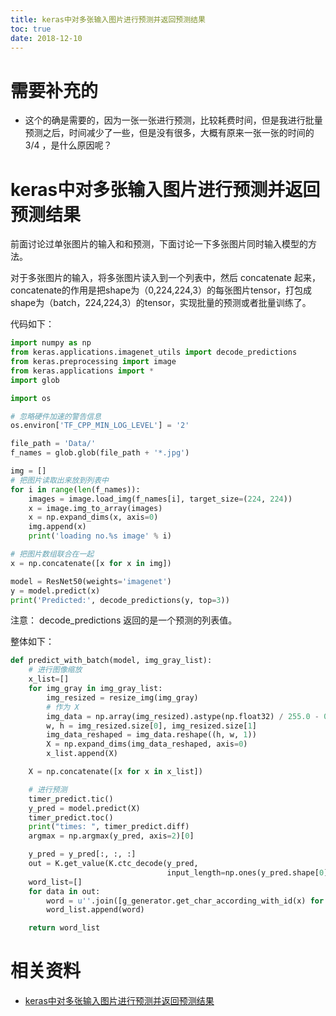 ```yaml
---
title: keras中对多张输入图片进行预测并返回预测结果
toc: true
date: 2018-12-10
---
```

# 需要补充的

- 这个的确是需要的，因为一张一张进行预测，比较耗费时间，但是我进行批量预测之后，时间减少了一些，但是没有很多，大概有原来一张一张的时间的 3/4 ，是什么原因呢？

# keras中对多张输入图片进行预测并返回预测结果

前面讨论过单张图片的输入和和预测，下面讨论一下多张图片同时输入模型的方法。

对于多张图片的输入，将多张图片读入到一个列表中，然后 concatenate 起来，concatenate的作用是把shape为（0,224,224,3）的每张图片tensor，打包成shape为（batch，224,224,3）的tensor，实现批量的预测或者批量训练了。



代码如下：


```py
import numpy as np
from keras.applications.imagenet_utils import decode_predictions
from keras.preprocessing import image
from keras.applications import *
import glob

import os

# 忽略硬件加速的警告信息
os.environ['TF_CPP_MIN_LOG_LEVEL'] = '2'

file_path = 'Data/'
f_names = glob.glob(file_path + '*.jpg')

img = []
# 把图片读取出来放到列表中
for i in range(len(f_names)):
    images = image.load_img(f_names[i], target_size=(224, 224))
    x = image.img_to_array(images)
    x = np.expand_dims(x, axis=0)
    img.append(x)
    print('loading no.%s image' % i)

# 把图片数组联合在一起
x = np.concatenate([x for x in img])

model = ResNet50(weights='imagenet')
y = model.predict(x)
print('Predicted:', decode_predictions(y, top=3))
```

注意： decode_predictions 返回的是一个预测的列表值。


整体如下：


```py
def predict_with_batch(model, img_gray_list):
    # 进行图像缩放
    x_list=[]
    for img_gray in img_gray_list:
        img_resized = resize_img(img_gray)
        # 作为 X
        img_data = np.array(img_resized).astype(np.float32) / 255.0 - 0.5
        w, h = img_resized.size[0], img_resized.size[1]
        img_data_reshaped = img_data.reshape((h, w, 1))
        X = np.expand_dims(img_data_reshaped, axis=0)
        x_list.append(X)

    X = np.concatenate([x for x in x_list])

    # 进行预测
    timer_predict.tic()
    y_pred = model.predict(X)
    timer_predict.toc()
    print("times: ", timer_predict.diff)
    argmax = np.argmax(y_pred, axis=2)[0]

    y_pred = y_pred[:, :, :]
    out = K.get_value(K.ctc_decode(y_pred,
                                   input_length=np.ones(y_pred.shape[0]) * y_pred.shape[1], )[0][0])[:, :]
    word_list=[]
    for data in out:
        word = u''.join([g_generator.get_char_according_with_id(x) for x in data])
        word_list.append(word)

    return word_list
```



# 相关资料

- [keras中对多张输入图片进行预测并返回预测结果](https://blog.csdn.net/u012193416/article/details/79376345)

